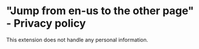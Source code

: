 # "Jump from en-us to the other page" - Privacy policy

This extension does not handle any personal information.
